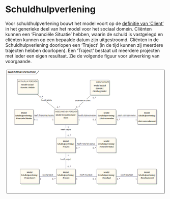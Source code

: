 # Schuldhulpverlening

Voor schuldhulpverlening bouwt het model voort op de [definitie van ‘Client’](socdomeingeneriek.md) in het generieke deel van het model voor het sociaal domein. Cliënten kunnen een ‘Financiële Situatie’ hebben, waarin de schuld is vastgelegd en cliënten kunnen op een bepaalde datum zijn uitgestroomd. Cliënten in de Schuldhulpverlening doorlopen een ‘Traject’ (in de tijd kunnen zij meerdere trajecten hebben doorlopen). Een ‘Traject’ bestaat uit meerdere projecten met ieder een eigen resultaat. 
Zie de volgende figuur voor uitwerking van voorgaande.

![Gegevensmodel Schuldhulpverlening][schuldhulp]

[schuldhulp]: image/EAID_893C911E_A233_454b_A54C_034AE1C70B30.gif "Gegevensmodel Schuldhulpverlening"
